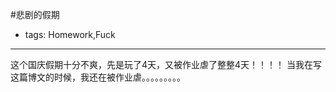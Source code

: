  #悲剧的假期
 - tags: Homework,Fuck

 ----

这个国庆假期十分不爽，先是玩了4天，又被作业虐了整整4天！！！！
当我在写这篇博文的时候，我还在被作业虐。。。。。。。。。